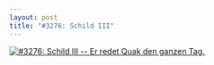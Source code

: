 ```yaml
---
layout: post
title: "#3276: Schild III"
---
```

<a href="http://www.fonflatter.de/2014/fred_2014-09-09.png">
	<img src="http://www.fonflatter.de/2014/fred_2014-09-09_s.png" title="#3276: Schild III -- Er redet Quak den ganzen Tag." />
</a>
